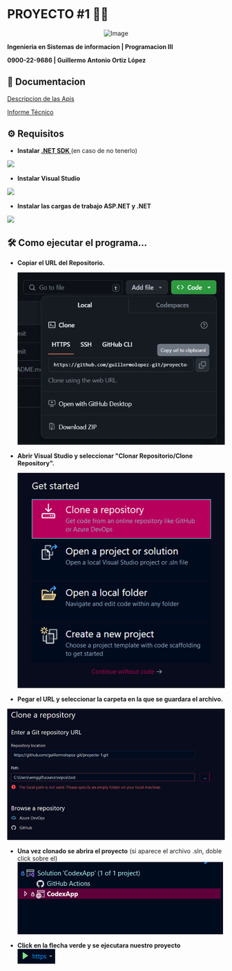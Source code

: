 
# PROYECTO #1 🧑‍💻

<p align = "center";>
    <img src="https://i.pinimg.com/originals/21/59/5b/21595b53def7af038e36ba72d8a676c5.png" alt="Image">
</p>





**Ingenieria en Sistemas de informacion | 
Programacion III**

**0900-22-9686 | Guillermo Antonio Ortiz López**




## 📄 Documentacion

[Descripcion de las Apis](https://linktodocumentation)

[Informe Técnico](https://linktodocumentation)


## ⚙️ Requisitos


- **Instalar [.NET SDK ](https://dotnet.microsoft.com/en-us/download)**  (en caso de no tenerlo)
  
![](https://kodigo.org/wp-content/uploads/2023/08/dotNET.png)

- **Instalar Visual Studio**
  
![](https://visualstudio.microsoft.com/wp-content/uploads/2023/01/VisualStudioLogo.webp)

- **Instalar las cargas de trabajo ASP.NET y .NET**
  
![](https://learn.microsoft.com/es-es/visualstudio/install/media/vs-2022/vs-installer-workloads.png?view=vs-2022)



## 🛠 Como ejecutar el programa...
- **Copiar el URL del Repositorio.**
  
    ![copiar_url](capturas/copiar_url.png)


- **Abrir Visual Studio y seleccionar "Clonar Repositorio/Clone Repository".**
  
    ![copiar_url](capturas/clonar_repositorio.png)

- **Pegar el URL y seleccionar la carpeta en la que se guardara el archivo.**

![copiar_url](capturas/pegar_url.png)

- **Una vez clonado se abrira el proyecto** (si aparece el archivo .sln, doble click sobre el)
    ![copiar_url](capturas/doble_click.png)
  

- **Click en la flecha verde y se ejecutara nuestro proyecto**
  <br>
     ![copiar_url](capturas/click_ejecutar.png)


